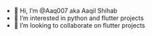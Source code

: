 - 👋 Hi, I’m @Aaq007 aka Aaqil Shihab
- 👀 I’m interested in python and flutter projects
- 💞️ I’m looking to collaborate on flutter projects


<!---
Aaq007/Aaq007 is a ✨ special ✨ repository because its `README.md` (this file) appears on your GitHub profile.
You can click the Preview link to take a look at your changes.
--->
